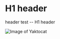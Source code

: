 # H1 header
header test -- H1 header

![Image of Yaktocat](https://octodex.github.com/images/yaktocat.png)
